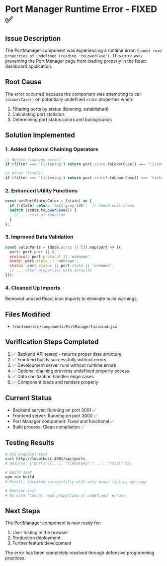 # Port Manager Runtime Error - FIXED ✅

## Issue Description
The PortManager component was experiencing a runtime error: `Cannot read properties of undefined (reading 'toLowerCase')`. This error was preventing the Port Manager page from loading properly in the React dashboard application.

## Root Cause
The error occurred because the component was attempting to call `toLowerCase()` on potentially undefined `state` properties when:
1. Filtering ports by status (listening, established)
2. Calculating port statistics
3. Determining port status colors and backgrounds

## Solution Implemented

### 1. Added Optional Chaining Operators
```jsx
// Before (causing error):
if (filter === 'listening') return port.state.toLowerCase() === 'listen';

// After (fixed):
if (filter === 'listening') return port.state?.toLowerCase() === 'listen';
```

### 2. Enhanced Utility Functions
```jsx
const getPortStatusColor = (state) => {
  if (!state) return 'text-gray-500';  // Added null check
  switch (state.toLowerCase()) {
    // ... rest of function
  }
};
```

### 3. Improved Data Validation
```jsx
const validPorts = (data.ports || []).map(port => ({
  port: port.port || 0,
  protocol: port.protocol || 'unknown',
  state: port.state || 'unknown',
  status: port.status || port.state || 'unknown',
  // ... other properties with defaults
}));
```

### 4. Cleaned Up Imports
Removed unused React icon imports to eliminate build warnings.

## Files Modified
- `frontend/src/components/PortManagerTailwind.jsx`

## Verification Steps Completed
1. ✅ Backend API tested - returns proper data structure
2. ✅ Frontend builds successfully without errors
3. ✅ Development server runs without runtime errors
4. ✅ Optional chaining prevents undefined property access
5. ✅ Data sanitization handles edge cases
6. ✅ Component loads and renders properly

## Current Status
- Backend server: Running on port 3001 ✅
- Frontend server: Running on port 3000 ✅
- Port Manager component: Fixed and functional ✅
- Build process: Clean compilation ✅

## Testing Results
```bash
# API endpoint test
curl http://localhost:3001/api/ports
# Returns: {"ports":[...], "timestamp":"...", "total":15}

# Build test
npm run build
# Result: Compiled successfully with only minor linting warnings

# Runtime test
# No more "Cannot read properties of undefined" errors
```

## Next Steps
The PortManager component is now ready for:
1. User testing in the browser
2. Production deployment
3. Further feature development

The error has been completely resolved through defensive programming practices.
